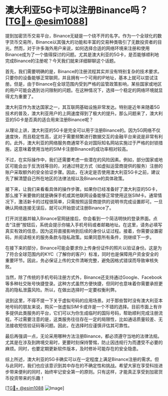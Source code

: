# 澳大利亚5G卡可以注册Binance吗？[[TG💪+ @esim1088](https://t.me/s/esim1088)]

提到加密货币交易平台，Binance无疑是一个绕不开的名字。作为一个全球化的数字货币交易所，Binance以其强大的功能和丰富的交易种类吸引了无数投资者的目光。然而，对于许多海外用户来说，如何选择合适的网络环境来注册和使用Binance成为了一个值得探讨的问题。尤其是澳大利亚的5G卡，是否能够顺利地完成Binance的注册呢？今天我们就来详细聊聊这个话题。

首先，我们需要明确的是，Binance的注册流程其实并没有特别复杂的技术要求。只要你的设备能够正常联网，并且拥有一个可用的IP地址，基本上就可以尝试注册。但是，由于Binance在全球范围内受到严格的监管政策影响，某些国家或地区的用户可能会遇到访问限制的问题。在这种情况下，选择一个稳定的网络环境就显得尤为重要了。

澳大利亚作为发达国家之一，其互联网基础设施非常发达。特别是近年来随着5G技术的普及，澳大利亚用户的上网速度得到了极大的提升。那么问题来了，澳大利亚的5G卡是否真的适合用来注册Binance呢？

从理论上讲，澳大利亚的5G卡是完全可以用于注册Binance的。因为5G网络不仅速度快，而且稳定性高，这对于需要频繁进行数据交互的金融平台来说是非常有利的。此外，澳大利亚的网络服务商通常不会对国际知名网站实施过于严格的封锁措施，这意味着使用当地的SIM卡注册Binance的成功率相对较高。

不过，在实际操作中，我们还需要考虑一些潜在的风险因素。例如，部分国家或地区可能会出于反洗钱等目的，对通过特定方式（如虚拟运营商提供的服务）注册的账户采取额外的安全验证步骤。因此，在决定是否使用澳大利亚5G卡之前，建议先了解清楚自己所在地区的法律法规以及Binance的具体政策。

接下来，让我们来看看具体的操作步骤。如果你已经准备好了澳大利亚的5G卡，那么接下来要做的就是确保手机或其他联网设备能够正常使用这张SIM卡。通常情况下，激活新卡的过程很简单，只需按照运营商提供的说明书完成设置即可。一旦确认网络连接无误后，就可以开始尝试注册Binance了。

打开浏览器并输入Binance官网链接后，你会看到一个简洁明快的登录界面。点击“注册”按钮后，系统会提示你输入手机号码或者邮箱地址。在这里，请务必填写真实有效的信息，因为这将直接影响到后续的身份认证过程。接着，你需要设置密码，并阅读相关的服务条款与隐私政策。如果同意所有条件，则继续下一步。

在接下来的部分，Binance可能会要求你上传身份证件的照片以验证身份。这是为了符合全球范围内的KYC（了解你的客户）标准，同时也是保障用户资金安全的重要环节。因此，务必保证上传的文件清晰完整，避免因格式错误而导致审核失败。

当然，除了传统的手机号码注册方式外，Binance还支持通过Google、Facebook等多种社交账号快捷登录。这种方式虽然方便快捷，但同时也意味着你需要承担更高的隐私泄露风险。所以，在做出选择时一定要权衡利弊。

说到这里，不得不提一下关于虚拟号码的应用场景。对于那些暂时没有澳大利亚本地号码的朋友来说，购买一张虚拟SIM卡或许是一个不错的选择。目前市面上有许多提供此类服务的平台，它们可以为你生成临时的国际号码，帮助顺利完成注册流程。不过需要注意的是，这类服务往往存在一定的局限性，比如通话质量较差、无法接收短信验证码等问题。因此，在选择时应谨慎评估其可靠性。

最后再强调一点，无论采用哪种方法注册Binance，都必须遵守当地的法律法规。尤其是在涉及到跨境交易时，更要时刻保持警惕，防止因违规行为而遭受不必要的麻烦。同时，也要定期更新软件版本，及时修补可能存在的安全隐患。

综上所述，澳大利亚的5G卡确实可以在一定程度上满足Binance注册的需求。但与此同时，我们也应该意识到其中存在的不确定性和挑战。希望大家在享受科技进步带来便利的同时，始终牢记安全第一的原则。只有这样，才能真正享受到加密货币投资带来的乐趣！

[[TG💪+ @esim1088](https://t.me/s/esim1088) ![Image](https://i.postimg.cc/4NQfJmqS/Snipaste-2025-05-13-00-14-12.png)]